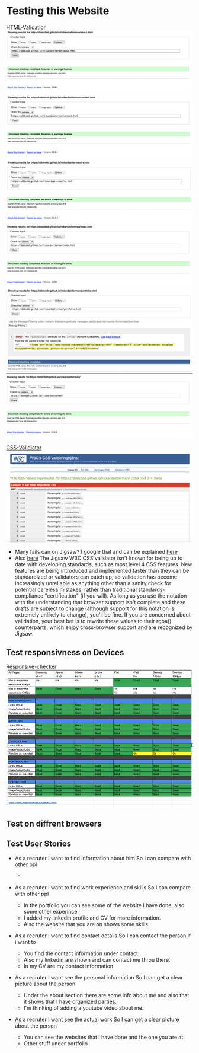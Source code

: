 # **Testing this Website**

[HTML-Validatior](https://validator.w3.org/)
        <img src="Images-readme/html-vali-about.png" alt="OPS!">
        <img src="Images-readme/html-vali-contact.png" alt="OPS!">
        <img src="Images-readme/html-vali-cv.png" alt="OPS!"> 
        <img src="Images-readme/html-vali-index.png" alt="OPS!">
        <img src="Images-readme/html-vali-portfolio.png" alt="OPS!">
        <img src="Images-readme/html-vali-rz.png" alt="OPS!">

[CSS-Validiator](https://jigsaw.w3.org/css-validator/)     
        <img src="Images-readme/jigsaw.png" alt="OPS!">
* Many fails can on Jigsaw? I google that and can be explained [here](https://stackoverflow.com/questions/57661659/w3c-css-validation-parse-error-on-variables) 
* Also [here](https://stackoverflow.com/questions/52930543/8-digit-hex-is-not-a-background-color-value/52931314#52931314) The Jigsaw W3C CSS validator isn't known for being up to date with developing standards, such as most level 4 CSS features. New features are being introduced and implemented faster than they can be standardized or validators can catch up, so validation has become increasingly unreliable as anything other than a sanity check for potential careless mistakes, rather than traditional standards-compliance "certification" (if you will).
As long as you use the notation with the understanding that browser support isn't complete and these drafts are subject to change (although support for this notation is extremely unlikely to change), you'll be fine.
If you are concerned about validation, your best bet is to rewrite these values to their rgba() counterparts, which enjoy cross-browser support and are recognized by Jigsaw.

## Test responsivness on Devices
[Responsive-checker](https://www.responsivedesignchecker.com/)
<img src="Images-readme/Test-on-dev.png" alt="OPS!">

## Test on diffrent browsers 


## Test User Stories

*   As a recruter 
    I want to find information about him 
    So I can compare with other ppl 

    * 

*   As a recruter 
    I want to find work experience and skills 
    So I can compare with other ppl    

    * In the portfolio you can see some of the website I have done, also some other experince. 
    * I added my linkedin profile and CV for more information. 
    * Also the website that you are on shows some skills. 

*   As a recruter 
    I want to find contact details 
    So I can contact the person if i want to

    * You find the contact information under contact.
    * Also my linkedin are shown and can contact me throu there.
    * In my CV are my contact information

*   As a recruter 
    I want see the personal information 
    So I can get a clear picture about the person

    * Under the about section there are some info about me and also that it shows that I have organized parties.
    * I'm thinking of adding a youtube video about me.

*   As a recruter 
    I want see the actual work
    So I can get a clear picture about the person  

    * You can see the websites that I have done and the one you are at.
    * Other stuff under portfolio     
    


